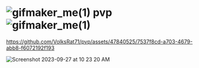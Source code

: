 # ![gifmaker_me(1)](https://github.com/VolksRat71/pvp/assets/47840525/2b1efbfa-5bdb-4db0-9152-a352905f46c2) pvp ![gifmaker_me(1)](https://github.com/VolksRat71/pvp/assets/47840525/2b1efbfa-5bdb-4db0-9152-a352905f46c2)

https://github.com/VolksRat71/pvp/assets/47840525/7537f8cd-a703-4679-abb8-f6072192f193

![Screenshot 2023-09-27 at 10 23 20 AM](https://github.com/VolksRat71/pvp/assets/47840525/358774f0-07d4-4d35-a353-01031ad7b59d)

